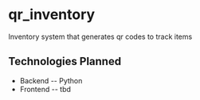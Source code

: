 # qr_inventory
Inventory system that generates qr codes to track items

## Technologies Planned
- Backend
-- Python
- Frontend
-- tbd